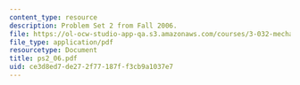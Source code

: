 ```yaml
---
content_type: resource
description: Problem Set 2 from Fall 2006.
file: https://ol-ocw-studio-app-qa.s3.amazonaws.com/courses/3-032-mechanical-behavior-of-materials-fall-2007/ce3d8ed7de272f77187ff3cb9a1037e7_ps2_06.pdf
file_type: application/pdf
resourcetype: Document
title: ps2_06.pdf
uid: ce3d8ed7-de27-2f77-187f-f3cb9a1037e7
---
```

